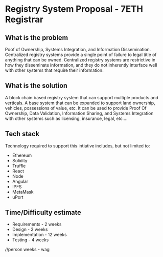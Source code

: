# Registry System Proposal - 7ETH Registrar

## What is the problem

Poof of Ownership, Systems Integration, and Information Dissemination.   Centralized registry systems provide a single point of failure to legal title of anything that can be owned.   Centralized registry systems are restrictive in how they disseminate information, and they do not inherently interface well with other systems that require their information.


## What is the solution

 A block chain based registry system that can support multiple products and verticals. A base system that can be expanded to support land ownership, vehicles, possessions of value, etc.  It can be used to provide Proof Of Ownership, Data Validation, Information Sharing, and Systems Integration with other systems such as licensing, insurance, legal, etc….


## Tech stack

Technology required to support this intiative includes, but not limited to:

- Ethereum 
- Solidity
- Truffle
- React
- Node
- Angular
- IPFS
- MetaMask
- uPort


## Time/Difficulty estimate

- Requirements - 2 weeks
- Design - 2 weeks
- Implementation - 12 weeks
- Testing - 4 weeks

//person weeks - wag







